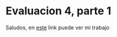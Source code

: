 # Evaluacion 4, parte 1
Saludos, en [este](https://225225225225.github.io/Evaluacion_4_1//) link puede ver mi trabajo
